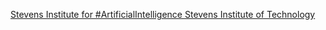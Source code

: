 [Stevens Institute for #ArtificialIntelligence   Stevens Institute of Technology](https://qi.tc/qi/112430)
